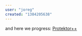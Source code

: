 ```yaml
---
user: "joreg"
created: "1384205638"
---
```


and here we progress: [Protektor++](/blog/2013/protektor-plusplus)
